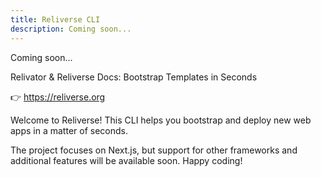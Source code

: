 ```yaml
---
title: Reliverse CLI
description: Coming soon...
---
```


Coming soon...

Relivator & Reliverse Docs: Bootstrap Templates in Seconds

👉 <https://reliverse.org>

Welcome to Reliverse! This CLI helps you bootstrap and deploy new web apps in a matter of seconds.

The project focuses on Next.js, but support for other frameworks and additional features will be available soon. Happy coding!
